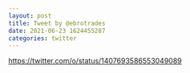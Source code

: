 ```yaml
--- 
layout: post 
title: Tweet by @ebrotrades 
date: 2021-06-23 1624455287 
categories: twitter 
--- 
```

https://twitter.com/o/status/1407693586553049089